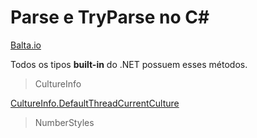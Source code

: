 # Parse e TryParse no C#

[Balta.io](https://balta.io/blog/csharp-parse-tryparse)

Todos os tipos **built-in** do .NET possuem esses métodos.

> CultureInfo

[CultureInfo.DefaultThreadCurrentCulture](https://docs.microsoft.com/en-us/dotnet/api/system.globalization.cultureinfo.defaultthreadcurrentculture?view=net-6.0)

> NumberStyles
